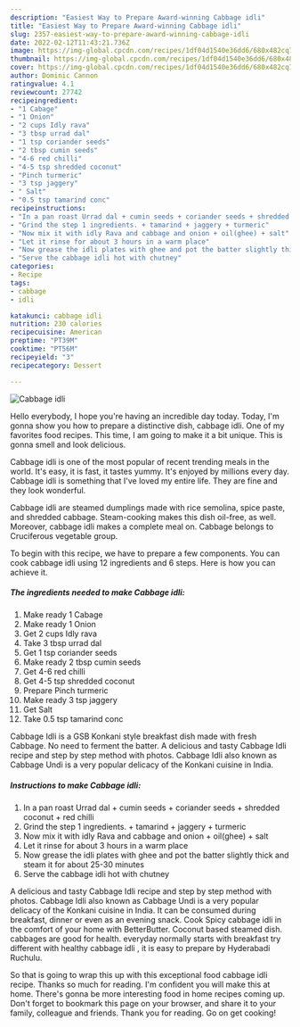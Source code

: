 ```yaml
---
description: "Easiest Way to Prepare Award-winning Cabbage idli"
title: "Easiest Way to Prepare Award-winning Cabbage idli"
slug: 2357-easiest-way-to-prepare-award-winning-cabbage-idli
date: 2022-02-12T11:43:21.736Z
image: https://img-global.cpcdn.com/recipes/1df04d1540e36dd6/680x482cq70/cabbage-idli-recipe-main-photo.jpg
thumbnail: https://img-global.cpcdn.com/recipes/1df04d1540e36dd6/680x482cq70/cabbage-idli-recipe-main-photo.jpg
cover: https://img-global.cpcdn.com/recipes/1df04d1540e36dd6/680x482cq70/cabbage-idli-recipe-main-photo.jpg
author: Dominic Cannon
ratingvalue: 4.1
reviewcount: 27742
recipeingredient:
- "1 Cabage"
- "1 Onion"
- "2 cups Idly rava"
- "3 tbsp urrad dal"
- "1 tsp coriander seeds"
- "2 tbsp cumin seeds"
- "4-6 red chilli"
- "4-5 tsp shredded coconut"
- "Pinch turmeric"
- "3 tsp jaggery"
- " Salt"
- "0.5 tsp tamarind conc"
recipeinstructions:
- "In a pan roast Urrad dal + cumin seeds + coriander seeds + shredded coconut + red chilli"
- "Grind the step 1 ingredients. + tamarind + jaggery + turmeric"
- "Now mix it with idly Rava and cabbage and onion + oil(ghee) + salt"
- "Let it rinse for about 3 hours in a warm place"
- "Now grease the idli plates with ghee and pot the batter slightly thick and steam it for about 25-30 minutes"
- "Serve the cabbage idli hot with chutney"
categories:
- Recipe
tags:
- cabbage
- idli

katakunci: cabbage idli 
nutrition: 230 calories
recipecuisine: American
preptime: "PT39M"
cooktime: "PT56M"
recipeyield: "3"
recipecategory: Dessert

---
```



![Cabbage idli](https://img-global.cpcdn.com/recipes/1df04d1540e36dd6/680x482cq70/cabbage-idli-recipe-main-photo.jpg)

Hello everybody, I hope you're having an incredible day today. Today, I'm gonna show you how to prepare a distinctive dish, cabbage idli. One of my favorites food recipes. This time, I am going to make it a bit unique. This is gonna smell and look delicious.

Cabbage idli is one of the most popular of recent trending meals in the world. It's easy, it is fast, it tastes yummy. It's enjoyed by millions every day. Cabbage idli is something that I've loved my entire life. They are fine and they look wonderful.

Cabbage idli are steamed dumplings made with rice semolina, spice paste, and shredded cabbage. Steam-cooking makes this dish oil-free, as well. Moreover, cabbage idli makes a complete meal on. Cabbage belongs to Cruciferous vegetable group.


To begin with this recipe, we have to prepare a few components. You can cook cabbage idli using 12 ingredients and 6 steps. Here is how you can achieve it.

<!--inarticleads1-->

##### The ingredients needed to make Cabbage idli:

1. Make ready 1 Cabage
1. Make ready 1 Onion
1. Get 2 cups Idly rava
1. Take 3 tbsp urrad dal
1. Get 1 tsp coriander seeds
1. Make ready 2 tbsp cumin seeds
1. Get 4-6 red chilli
1. Get 4-5 tsp shredded coconut
1. Prepare Pinch turmeric
1. Make ready 3 tsp jaggery
1. Get  Salt
1. Take 0.5 tsp tamarind conc


Cabbage Idli is a GSB Konkani style breakfast dish made with fresh Cabbage. No need to ferment the batter. A delicious and tasty Cabbage Idli recipe and step by step method with photos. Cabbage Idli also known as Cabbage Undi is a very popular delicacy of the Konkani cuisine in India. 

<!--inarticleads2-->

##### Instructions to make Cabbage idli:

1. In a pan roast Urrad dal + cumin seeds + coriander seeds + shredded coconut + red chilli
1. Grind the step 1 ingredients. + tamarind + jaggery + turmeric
1. Now mix it with idly Rava and cabbage and onion + oil(ghee) + salt
1. Let it rinse for about 3 hours in a warm place
1. Now grease the idli plates with ghee and pot the batter slightly thick and steam it for about 25-30 minutes
1. Serve the cabbage idli hot with chutney


A delicious and tasty Cabbage Idli recipe and step by step method with photos. Cabbage Idli also known as Cabbage Undi is a very popular delicacy of the Konkani cuisine in India. It can be consumed during breakfast, dinner or even as an evening snack. Cook Spicy cabbage idli in the comfort of your home with BetterButter. Coconut based steamed dish. cabbages are good for health. everyday normally starts with breakfast try different with healthy cabbage idli , it is easy to prepare by Hyderabadi Ruchulu. 

So that is going to wrap this up with this exceptional food cabbage idli recipe. Thanks so much for reading. I'm confident you will make this at home. There's gonna be more interesting food in home recipes coming up. Don't forget to bookmark this page on your browser, and share it to your family, colleague and friends. Thank you for reading. Go on get cooking!
